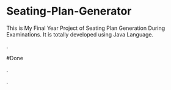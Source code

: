 # Seating-Plan-Generator

This is My Final Year Project of Seating Plan Generation During Examinations. It is totally developed using Java Language.





















































































































































































.





















































#Done










































































































.




































































































































































































































































































































































































































































































.







































